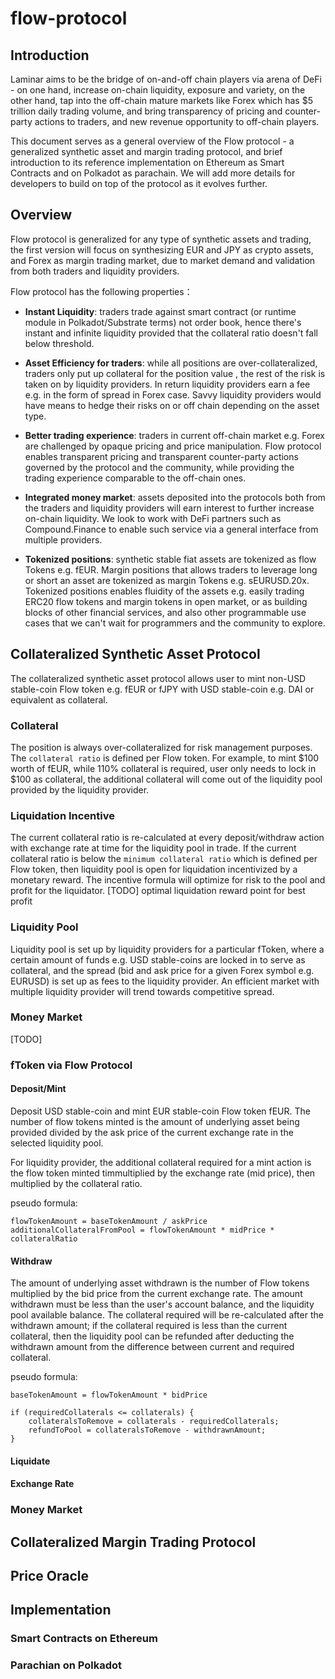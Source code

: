 # flow-protocol

## Introduction
Laminar aims to be the bridge of on-and-off chain players via arena of DeFi - on one hand, increase on-chain liquidity, exposure and variety, on the other hand, tap into the off-chain mature markets like Forex which has $5 trillion daily trading volume, and bring transparency of pricing and counter-party actions to traders, and new revenue opportunity to off-chain players.  

This document serves as a general overview of the Flow protocol - a generalized synthetic asset and margin trading protocol, and brief introduction to its reference implementation on Ethereum as Smart Contracts and on Polkadot as parachain. We will add more details for developers to build on top of the protocol as it evolves further.

## Overview 
Flow protocol is generalized for any type of synthetic assets and trading, the first version will focus on synthesizing EUR and JPY as crypto assets, and Forex as margin trading market, due to market demand and validation from both traders and liquidity providers. 

Flow protocol has the following properties：

- **Instant Liquidity**: traders trade against smart contract (or runtime module in Polkadot/Substrate terms) not order book, hence there's instant and infinite liquidity provided that the collateral ratio doesn't fall below threshold.

- **Asset Efficiency for traders**: while all positions are over-collateralized, traders only put up collateral for the position value , the rest of the risk is taken on by liquidity providers. In return liquidity providers earn a fee e.g. in the form of spread in Forex case. Savvy liquidity providers would have means to hedge their risks on or off chain depending on the asset type.

- **Better trading experience**: traders in current off-chain market e.g. Forex are challenged by opaque pricing and price manipulation. Flow protocol enables transparent pricing and transparent counter-party actions governed by the protocol and the community, while providing the trading experience comparable to the off-chain ones. 

- **Integrated money market**: assets deposited into the protocols both from the traders and liquidity providers will earn interest to further increase on-chain liquidity. We look to work with DeFi partners such as Compound.Finance to enable such service via a general interface from multiple providers.  

- **Tokenized positions**: synthetic stable fiat assets are tokenized as flow Tokens e.g. fEUR. Margin positions that allows traders to leverage long or short an asset are tokenized as margin Tokens e.g. sEURUSD.20x. Tokenized positions enables fluidity of the assets e.g. easily trading ERC20 flow tokens and margin tokens in open market, or as building blocks of other financial services, and also other programmable use cases that we can't wait for programmers and the community to explore. 

## Collateralized Synthetic Asset Protocol
The collateralized synthetic asset protocol allows user to mint non-USD stable-coin Flow token e.g. fEUR or fJPY with USD stable-coin e.g. DAI or equivalent as collateral. 

### Collateral
The position is always over-collateralized for risk management purposes. The `collateral ratio` is defined per Flow token. For example, to mint $100 worth of fEUR, while 110% collateral is required, user only needs to lock in $100 as collateral, the additional collateral will come out of the liquidity pool provided by the liquidity provider.

### Liquidation Incentive
The current collateral ratio is re-calculated at every deposit/withdraw action with exchange rate at time for the liquidity pool in trade. If the current collateral ratio is below the `minimum collateral ratio` which is defined per Flow token, then liquidity pool is open for liquidation incentivized by a monetary reward. The incentive formula will optimize for risk to the pool and profit for the liquidator.
[TODO] optimal liquidation reward point for best profit

### Liquidity Pool
Liquidity pool is set up by liquidity providers for a particular fToken, where a certain amount of funds e.g. USD stable-coins are locked in to serve as collateral, and the spread (bid and ask price for a given Forex symbol e.g. EURUSD) is set up as fees to the liquidity provider. An efficient market with multiple liquidity provider will trend towards competitive spread.

### Money Market
[TODO]

### fToken via Flow Protocol


#### Deposit/Mint
Deposit USD stable-coin and mint EUR stable-coin Flow token fEUR. The number of flow tokens minted is the amount of underlying asset being provided divided by the ask price of the current exchange rate in the selected liquidity pool.

For liquidity provider, the additional collateral required for a mint action is the flow token minted timmultiplied by the exchange rate (mid price), then multiplied by the collateral ratio.

pseudo formula:
```
flowTokenAmount = baseTokenAmount / askPrice
additionalCollateralFromPool = flowTokenAmount * midPrice * collateralRatio

```

#### Withdraw
The amount of underlying asset withdrawn is the number of Flow tokens multiplied by the bid price from the current exchange rate. The amount withdrawn must be less than the user's account balance, and the liquidity pool available balance. The collateral required will be re-calculated after the withdrawn amount; if the collateral required is less than the current collateral, then the liquidity pool can be refunded after deducting the withdrawn amount from the difference between current and required collateral. 

pseudo formula:
```
baseTokenAmount = flowTokenAmount * bidPrice

if (requiredCollaterals <= collaterals) {
    collateralsToRemove = collaterals - requiredCollaterals;
    refundToPool = collateralsToRemove - withdrawnAmount;
}

```

#### Liquidate

#### Exchange Rate

### Money Market

## Collateralized Margin Trading Protocol

## Price Oracle

## Implementation 

### Smart Contracts on Ethereum

### Parachian on Polkadot 